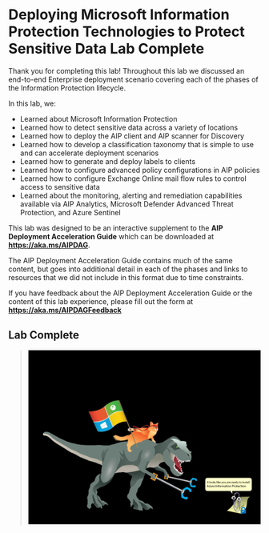 # Deploying Microsoft Information Protection Technologies to Protect Sensitive Data Lab Complete

Thank you for completing this lab! Throughout this lab we discussed an end-to-end Enterprise deployment scenario covering each of the phases of the Information Protection lifecycle. 

In this lab, we:

 - Learned about Microsoft Information Protection
 - Learned how to detect sensitive data across a variety of locations
 - Learned how to deploy the AIP client and AIP scanner for Discovery
 - Learned how to develop a classification taxonomy that is simple to use and can accelerate deployment scenarios
 - Learned how to generate and deploy labels to clients 
 - Learned how to configure advanced policy configurations in AIP policies
 - Learned how to configure Exchange Online mail flow rules to control access to sensitive data
 - Learned about the monitoring, alerting and remediation capabilities available via AIP Analytics, Microsoft Defender Advanced Threat Protection, and Azure Sentinel

This lab was designed to be an interactive supplement to the **AIP Deployment Acceleration Guide** which can be downloaded at **https://aka.ms/AIPDAG**.  

The AIP Deployment Acceleration Guide contains much of the same content, but goes into additional detail in each of the phases and links to resources that we did not include in this format due to time constraints.

If you have feedback about the AIP Deployment Acceleration Guide or the content of this lab experience, please fill out the form at **https://aka.ms/AIPDAGFeedback**
## Lab Complete
>![](./media/ninjacat.png)
